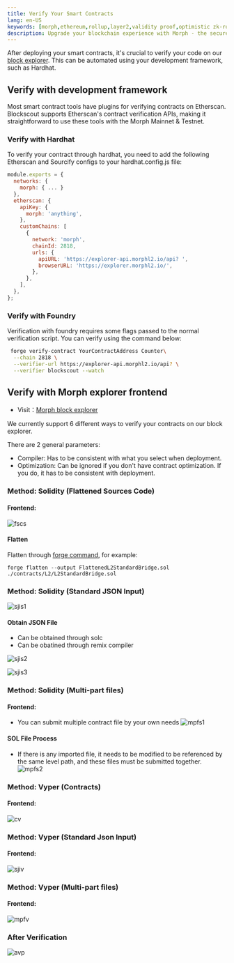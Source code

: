 ```yaml
---
title: Verify Your Smart Contracts
lang: en-US
keywords: [morph,ethereum,rollup,layer2,validity proof,optimistic zk-rollup]
description: Upgrade your blockchain experience with Morph - the secure decentralized, cost0efficient, and high-performing optimistic zk-rollup solution. Try it now!
---
```


After deploying your smart contracts, it's crucial to verify your code on our [block explorer](https://explorer-hoodi.morphl2.io). This can be automated using your development framework, such as Hardhat.




## Verify with development framework

Most smart contract tools have plugins for verifying contracts on Etherscan. Blockscout supports Etherscan's contract verification APIs, making it straightforward to use these tools with the Morph Mainnet & Testnet.

### Verify with Hardhat

To verify your contract through hardhat, you need to add the following Etherscan and Sourcify configs to your hardhat.config.js file:

```javascript
module.exports = {
  networks: {
    morph: { ... }
  },
  etherscan: {
    apiKey: {
      morph: 'anything',
    },
    customChains: [
      {
        network: 'morph',
        chainId: 2818,
        urls: {
          apiURL: 'https://explorer-api.morphl2.io/api? ',
          browserURL: 'https://explorer.morphl2.io/',
        },
      },
    ],
  },
};
```

### Verify with Foundry

Verification with foundry requires some flags passed to the normal verification script. You can verify using the command below:

```bash
 forge verify-contract YourContractAddress Counter\
  --chain 2818 \
  --verifier-url https://explorer-api.morphl2.io/api? \
  --verifier blockscout --watch
```

## Verify with Morph explorer frontend

- Visit：[Morph block explorer](https://explorer.morphl2.io)

We currently support 6 different ways to verify your contracts on our block explorer.

There are 2 general parameters:

- Compiler: Has to be consistent with what you select when deployment.
- Optimization: Can be ignored if you don't have contract optimization. If you do, it has to be consistent with deployment.

### Method: Solidity (Flattened Sources Code)

#### Frontend:

![fscs](../../../assets/docs/dev/contract-verify/flatsourcesol.png)

#### Flatten

Flatten through [forge command](https://book.getfoundry.sh/reference/forge/forge-flatten?highlight=flatten#forge-flatten), for example:

~~~
forge flatten --output FlattenedL2StandardBridge.sol ./contracts/L2/L2StandardBridge.sol
~~~

### Method: Solidity (Standard JSON Input)
![sjis1](../../../assets/docs/dev/contract-verify/sjisol1.png)



#### Obtain JSON File

- Can be obtained through solc
- Can be obatined through remix compiler

![sjis2](../../../assets/docs/dev/contract-verify/sjisol3.png)

![sjis3](../../../assets/docs/dev/contract-verify/sjisol3.png)
### Method: Solidity (Multi-part files)

#### Frontend:

- You can submit multiple contract file by your own needs
![mpfs1](../../../assets/docs/dev/contract-verify/mpfsol.png)

#### SOL File Process
- If there is any imported file, it needs to be modified to be referenced by the same level path, and these files must be submitted together. 
![mpfs2](../../../assets/docs/dev/contract-verify/mpfsol2.png)
### Method: Vyper (Contracts)

#### Frontend:
![cv](../../../assets/docs/dev/contract-verify/cv.png)
### Method: Vyper (Standard Json Input)

#### Frontend:
![sjiv](../../../assets/docs/dev/contract-verify/sjiv.png)
### Method: Vyper (Multi-part files)

#### Frontend:
![mpfv](../../../assets/docs/dev/contract-verify/mpfv.png)

### After Verification

![avp](../../../assets/docs/dev/contract-verify/avp.png)


